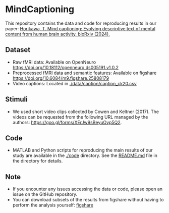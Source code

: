 # MindCaptioning
This repository contains the data and code for reproducing results in our paper: <a href="https://doi.org/10.1101/2024.04.23.590673">Horikawa, T. Mind captioning: Evolving descriptive text of mental content from human brain activity. bioRxiv (2024).</a>
## Dataset
- Raw fMRI data: Available on OpenNeuro <a href="https://doi.org/10.18112/openneuro.ds005191.v1.0.2">https://doi.org/10.18112/openneuro.ds005191.v1.0.2</a>
- Preprocessed fMRI data and semantic features: Available on figshare <a href="https://doi.org/10.6084/m9.figshare.25808179">https://doi.org/10.6084/m9.figshare.25808179</a>
- Video captions: Located in [./data/caption/caption_ck20.csv](./data/caption/caption_ck20.csv)
## Stimuli
- We used short video clips collected by Cowen and Keltner (2017). The videos can be requested from the following URL managed by the authors: https://goo.gl/forms/XErJw9sBeyuOyp5Q2.
## Code
- MATLAB and Python scripts for reproducing the main results of our study are available in the [./code](code/) directory. See the [README.md](code/README.md) file in the directory for details.
## Note
- If you encounter any issues accessing the data or code, please open an issue on the GitHub repository.
- You can download subsets of the results from figshare without having to perform the analysis yourself: <a href="https://doi.org/10.6084/m9.figshare.25808179">figshare</a>

